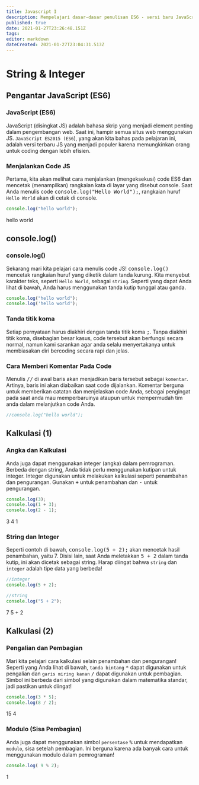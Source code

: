 ```yaml
---
title: Javascript I
description: Mempelajari dasar-dasar penulisan ES6 - versi baru JavaScript
published: true
date: 2021-01-27T23:26:48.151Z
tags: 
editor: markdown
dateCreated: 2021-01-27T23:04:31.513Z
---
```


# String & Integer
## Pengantar JavaScript (ES6)
### JavaScript (ES6)
JavaScript (disingkat JS) adalah bahasa skrip yang menjadi element penting dalam pengembangan web. Saat ini, hampir semua situs web menggunakan JS. `JavaScript ES2015 (ES6`), yang akan kita bahas pada pelajaran ini, adalah versi terbaru JS yang menjadi populer karena memungkinkan orang untuk coding dengan lebih efisien.
### Menjalankan Code JS
Pertama, kita akan melihat cara menjalankan (mengeksekusi) code ES6 dan mencetak (menampilkan) rangkaian kata di layar yang disebut console. Saat Anda menulis code <kbd>console.log("Hello World");</kbd>, rangkaian huruf `Hello World` akan di cetak di console.

```js
console.log("hello world");
```
hello world

## console.log()
### console.log()
Sekarang mari kita pelajari cara menulis code JS! <kbd>console.log()</kbd> mencetak rangkaian huruf yang diketik dalam tanda kurung.
Kita menyebut karakter teks, seperti `Hello World`, sebagai `string`. Seperti yang dapat Anda lihat di bawah, Anda harus menggunakan tanda kutip tunggal atau ganda.
```js
console.log("hello world");
console.log('hello world');
```

### Tanda titik koma
Setiap pernyataan harus diakhiri dengan tanda titik koma <kbd>;</kbd>. Tanpa diakhiri titik koma, disebagian besar kasus, code tersebut akan berfungsi secara normal, namun kami sarankan agar anda selalu menyertakanya untuk membiasakan diri bercoding secara rapi dan jelas.

### Cara Memberi Komentar Pada Code
Menulis <kbd>//</kbd> di awal baris akan menjadikan baris tersebut sebagai `komentar`. Artinya, baris ini akan diabaikan saat code dijalankan.
Komentar berguna untuk memberikan catatan dan menjelaskan code Anda, sebagai pengingat pada saat anda mau memperbaruinya ataupun untuk mempermudah tim anda dalam melanjutkan code Anda.
```js
//console.log("hello world");
```

## Kalkulasi (1)
### Angka dan Kalkulasi
Anda juga dapat menggunakan integer (angka) dalam pemrograman. Berbeda dengan string, Anda tidak perlu menggunakan kutipan untuk integer. Integer digunakan untuk melakukan kalkulasi seperti penambahan dan pengurangan. Gunakan <kbd>+</kbd> untuk penambahan dan <kbd>-</kbd> untuk pengurangan.
```js
console.log(3);
console.log(1 + 3);
console.log(2 - 1);
```
3
4
1

### String dan Integer
Seperti contoh di bawah, <kbd>console.log(5 + 2);</kbd> akan mencetak hasil penambahan, yaitu 7. Disisi lain, saat Anda meletakkan <kbd>5 + 2</kbd> dalam tanda kutip, ini akan dicetak sebagai string. Harap diingat bahwa `string` dan `integer` adalah tipe data yang berbeda!
```js
//integer
console.log(5 + 2);

//string
console.log("5 + 2");
```
7
5 + 2

## Kalkulasi (2)
### Pengalian dan Pembagian
Mari kita pelajari cara kalkulasi selain penambahan dan pengurangan! Seperti yang Anda lihat di bawah, `tanda bintang` <kbd>*</kbd> dapat digunakan untuk pengalian dan `garis miring kanan` <kbd>/</kbd> dapat digunakan untuk pembagian. Simbol ini berbeda dari simbol yang digunakan dalam matematika standar, jadi pastikan untuk diingat!
```js
console.log(3 * 5);
console.log(8 / 2);
```
15
4

### Modulo (Sisa Pembagian)
Anda juga dapat menggunakan simbol `persentase` <kbd>%</kbd> untuk mendapatkan `modulo`, sisa setelah pembagian. Ini berguna karena ada banyak cara untuk menggunakan modulo dalam pemrograman!
```js
console.log( 9 % 2);
```
1


